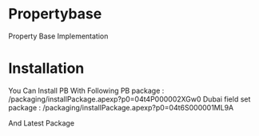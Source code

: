 # Propertybase
Property Base Implementation

# Installation 
You Can Install PB With Following 
PB package             :  /packaging/installPackage.apexp?p0=04t4P000002XGw0
Dubai field set package : /packaging/installPackage.apexp?p0=04t6S000001ML9A

And Latest Package 
